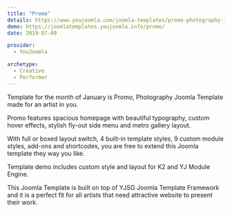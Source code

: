 ```yaml
---
title: "Promo"
details: https://www.youjoomla.com/joomla-templates/promo-photography-joomla-template.html
demo: https://joomlatemplates.youjoomla.info/promo/
date: 2019-07-09

provider:
  - YouJoomla

archetype:
  - Creative
  - Performer
--- 
```


Template for the month of January is Promo, Photography Joomla Template made for an artist in you.

Promo features spacious homepage with beautiful typography, custom hover effects, stylish fly-out side menu and metro gallery layout.

With full or boxed layout switch, 4 built-in template styles, 9 custom module styles, add-ons and shortcodes, you are free to extend this Joomla template they way you like. 

Template demo includes custom style and  layout for K2 and YJ Module Engine.

This Joomla Template is built on top of YJSG Joomla Template Framework and it is a  perfect fit for all artists that need attractive website to present their work. 

